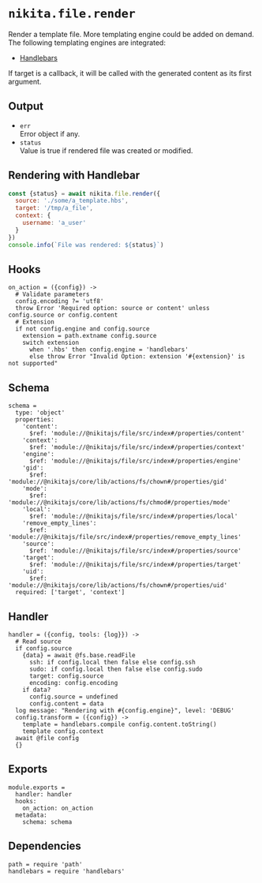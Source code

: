 
# `nikita.file.render`

Render a template file. More templating engine could be added on demand. The
following templating engines are integrated:

* [Handlebars](https://handlebarsjs.com/)

If target is a callback, it will be called with the generated content as
its first argument.   

## Output

* `err`   
  Error object if any.   
* `status`   
  Value is true if rendered file was created or modified.   

## Rendering with Handlebar

```js
const {status} = await nikita.file.render({
  source: './some/a_template.hbs',
  target: '/tmp/a_file',
  context: {
    username: 'a_user'
  }
})
console.info(`File was rendered: ${status}`)
```

## Hooks

    on_action = ({config}) ->
      # Validate parameters
      config.encoding ?= 'utf8'
      throw Error 'Required option: source or content' unless config.source or config.content
      # Extension
      if not config.engine and config.source
        extension = path.extname config.source
        switch extension
          when '.hbs' then config.engine = 'handlebars'
          else throw Error "Invalid Option: extension '#{extension}' is not supported"

## Schema

    schema =
      type: 'object'
      properties:
        'content':
          $ref: 'module://@nikitajs/file/src/index#/properties/content'
        'context':
          $ref: 'module://@nikitajs/file/src/index#/properties/context'
        'engine':
          $ref: 'module://@nikitajs/file/src/index#/properties/engine'
        'gid':
          $ref: 'module://@nikitajs/core/lib/actions/fs/chown#/properties/gid'
        'mode':
          $ref: 'module://@nikitajs/core/lib/actions/fs/chmod#/properties/mode'
        'local':
          $ref: 'module://@nikitajs/file/src/index#/properties/local'
        'remove_empty_lines':
          $ref: 'module://@nikitajs/file/src/index#/properties/remove_empty_lines'
        'source':
          $ref: 'module://@nikitajs/file/src/index#/properties/source'
        'target':
          $ref: 'module://@nikitajs/file/src/index#/properties/target'
        'uid':
          $ref: 'module://@nikitajs/core/lib/actions/fs/chown#/properties/uid'
      required: ['target', 'context']

## Handler

    handler = ({config, tools: {log}}) ->
      # Read source
      if config.source
        {data} = await @fs.base.readFile
          ssh: if config.local then false else config.ssh
          sudo: if config.local then false else config.sudo
          target: config.source
          encoding: config.encoding
        if data?
          config.source = undefined
          config.content = data
      log message: "Rendering with #{config.engine}", level: 'DEBUG'
      config.transform = ({config}) ->
        template = handlebars.compile config.content.toString()
        template config.context
      await @file config
      {}

## Exports

    module.exports =
      handler: handler
      hooks:
        on_action: on_action
      metadata:
        schema: schema

## Dependencies

    path = require 'path'
    handlebars = require 'handlebars'
